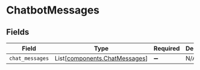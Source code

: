 # ChatbotMessages


## Fields

| Field                                                                    | Type                                                                     | Required                                                                 | Description                                                              |
| ------------------------------------------------------------------------ | ------------------------------------------------------------------------ | ------------------------------------------------------------------------ | ------------------------------------------------------------------------ |
| `chat_messages`                                                          | List[[components.ChatMessages](../../models/components/chatmessages.md)] | :heavy_minus_sign:                                                       | N/A                                                                      |